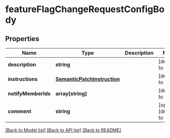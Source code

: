 # featureFlagChangeRequestConfigBody

## Properties
Name | Type | Description | Notes
------------ | ------------- | ------------- | -------------
**description** | **string** |  | [default to null]
**instructions** | [**SemanticPatchInstruction**](SemanticPatchInstruction.md) |  | [default to null]
**notifyMemberIds** | **array[string]** |  | [default to null]
**comment** | **string** |  | [optional] [default to null]

[[Back to Model list]](../README.md#documentation-for-models) [[Back to API list]](../README.md#documentation-for-api-endpoints) [[Back to README]](../README.md)


